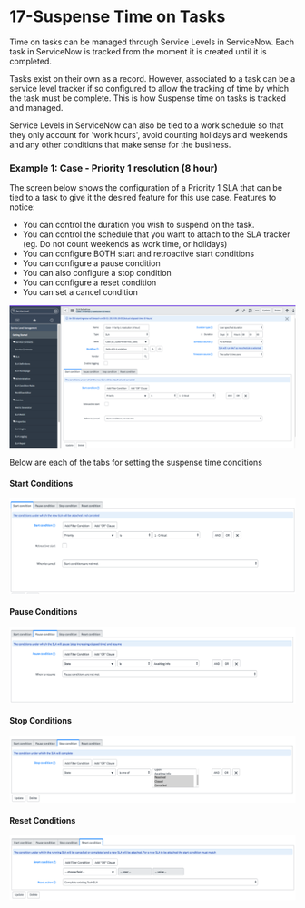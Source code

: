 # 17-Suspense Time on Tasks

Time on tasks can be managed through Service Levels in ServiceNow. Each task in ServiceNow is tracked from the moment it is created until it is completed.

Tasks exist on their own as a record. However, associated to a task can be a service level tracker if so configured to allow the tracking of time by which the task must be complete. This is how Suspense time on tasks is tracked and managed. 

Service Levels in ServiceNow can also be tied to a work schedule so that they only account for 'work hours', avoid counting holidays and weekends and any other conditions that make sense for the business. 

### Example 1: Case - Priority 1 resolution (8 hour)
The screen below shows the configuration of a Priority 1 SLA that can be tied to a task to give it the desired feature for this use case.
Features to notice:
- You can control the duration you wish to suspend on the task. 
- You can control the schedule that you want to attach to the SLA tracker (eg. Do not count weekends as work time, or holidays)
- You can configure BOTH start and retroactive start conditions
- You can configure a pause condition
- You can also configure a stop condition
- You can configure a reset condition
- You can set a cancel condition

![Step](https://github.com/jamesnyika/SNOWUseCases/raw/master/images/SLA1.png)

Below are each of the tabs for setting the suspense time conditions 
#### Start Conditions
![Step](https://github.com/jamesnyika/SNOWUseCases/raw/master/images/SLA2.png)
#### Pause Conditions
![Step](https://github.com/jamesnyika/SNOWUseCases/raw/master/images/SLA3.png)
#### Stop Conditions
![Step](https://github.com/jamesnyika/SNOWUseCases/raw/master/images/SLA4.png)
#### Reset Conditions
![Step](https://github.com/jamesnyika/SNOWUseCases/raw/master/images/SLA5.png)

